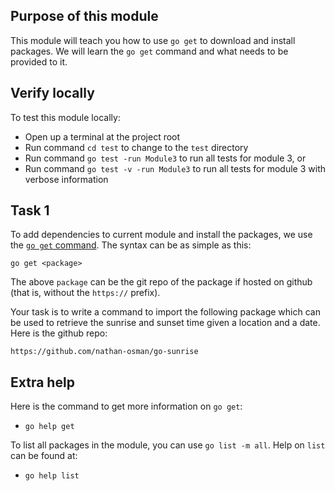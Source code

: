 ## Purpose of this module
This module will teach you how to use `go get` to download and install packages.
We will learn the `go get` command and what needs to be provided to it.


## Verify locally
To test this module locally:
* Open up a terminal at the project root
* Run command `cd test` to change to the `test` directory
* Run command `go test -run Module3` to run all tests for module 3, or
* Run command `go test -v -run Module3` to run all tests for module 3 with verbose information

## Task 1
To add dependencies to current module and install the packages, we use the [`go get` command](https://golang.org/cmd/go/#hdr-Add_dependencies_to_current_module_and_install_them).
The syntax can be as simple as this:
```
go get <package>
```

The above `package` can be the git repo of the package if hosted on github (that is, without the `https://` prefix).

Your task is to write a command to import the following package which can be used to retrieve the sunrise and sunset time given a location and a date. Here is the github repo:
```
https://github.com/nathan-osman/go-sunrise
```



## Extra help
Here is the command to get more information on `go get`: 
- `go help get`

To list all packages in the module, you can use `go list -m all`. Help on `list` can be found at:
- `go help list`
